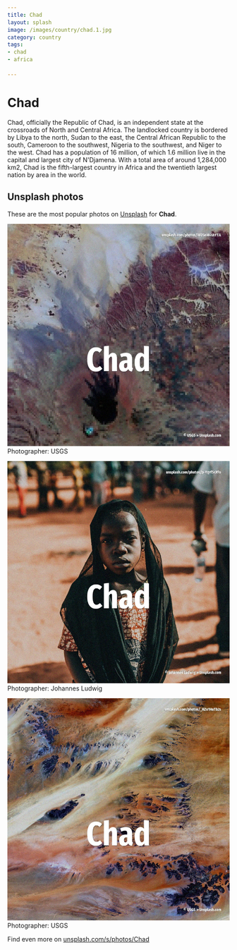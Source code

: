 ```yaml
---
title: Chad
layout: splash
image: /images/country/chad.1.jpg
category: country
tags:
- chad
- africa

---
```

# Chad

Chad, officially the Republic of Chad, is an independent state at the crossroads of North and  Central Africa. The landlocked country is bordered by Libya to the north, Sudan to the east, the Central African  Republic to the south, Cameroon to the southwest, Nigeria to the southwest, and Niger to the west. Chad has a population of 16 million, of which 1.6 million live in the capital and largest city of  N'Djamena. With a total area of around 1,284,000 km2, Chad is the fifth-largest country in Africa and the  twentieth largest nation by area in the world.  

 
## Unsplash photos
These are the most popular photos on [Unsplash](https://unsplash.com) for **Chad**.
 
![Chad](/images/country/chad.1.jpg)
Photographer:  USGS
 
![Chad](/images/country/chad.2.jpg)
Photographer:  Johannes Ludwig
 
![Chad](/images/country/chad.3.jpg)
Photographer:  USGS
 
Find even more on [unsplash.com/s/photos/Chad](https://unsplash.com/s/photos/Chad)
 
